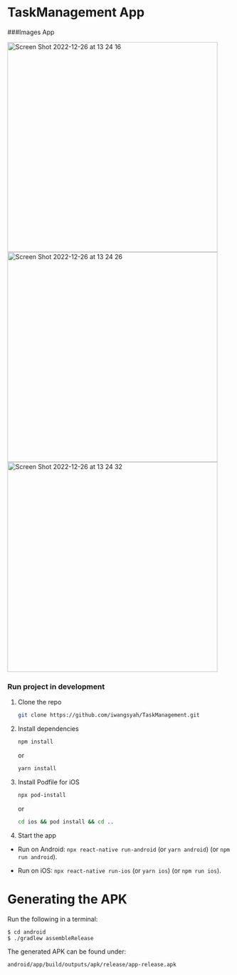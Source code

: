 # TaskManagement App

###Images App

<img width="472" alt="Screen Shot 2022-12-26 at 13 24 16" src="https://user-images.githubusercontent.com/31063335/209511780-b9a25b64-2804-4dc4-b334-b49954a760ea.png">
<img width="472" alt="Screen Shot 2022-12-26 at 13 24 26" src="https://user-images.githubusercontent.com/31063335/209511811-fd21d0a3-7a1d-4b51-8c5b-b4de1e48b93b.png">
<img width="472" alt="Screen Shot 2022-12-26 at 13 24 32" src="https://user-images.githubusercontent.com/31063335/209511835-222555d5-70c0-4e1a-ac13-a7adadab50d9.png">


### Run project in development

1. Clone the repo
   ```sh
   git clone https://github.com/iwangsyah/TaskManagement.git
   ```
2. Install dependencies
   ```sh
   npm install
   ```
   or
   
   ```sh
   yarn install
   ```
3. Install Podfile for iOS
   ```sh
   npx pod-install
   ```
    or
  
   ```sh
   cd ios && pod install && cd ..
   ```
4. Start the app
  - Run on Android: `npx react-native run-android` (or `yarn android`)  (or `npm run android`).

  - Run on iOS: `npx react-native run-ios` (or `yarn ios`) (or `npm run ios`).


# Generating the APK
Run the following in a terminal:

```
$ cd android
$ ./gradlew assembleRelease
```

The generated APK can be found under:
```
android/app/build/outputs/apk/release/app-release.apk
```
